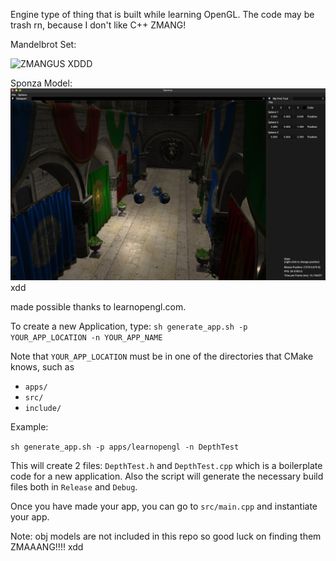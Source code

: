 Engine type of thing that is built while learning OpenGL.
The code may be trash rn, because I don't like C++ ZMANG!

Mandelbrot Set:

![ZMANGUS XDDD](gallery/giphy.gif)

Sponza Model:
![Sponza Model + point lights](gallery/example.jpeg)
xdd

made possible thanks to learnopengl.com.

To create a new Application, type:
`sh generate_app.sh -p YOUR_APP_LOCATION -n YOUR_APP_NAME`

Note that `YOUR_APP_LOCATION` must be in one of the directories that CMake knows, such as

- `apps/`
- `src/`
- `include/`

Example:

`sh generate_app.sh -p apps/learnopengl -n DepthTest` 

This will create 2 files: `DepthTest.h` and `DepthTest.cpp` which is a boilerplate code for a new application.
Also the script will generate the necessary build files both in `Release` and `Debug`.

Once you have made your app, you can go to `src/main.cpp` and instantiate your app.

Note: obj models are not included in this repo so good luck on finding them ZMAAANG!!!! xdd
